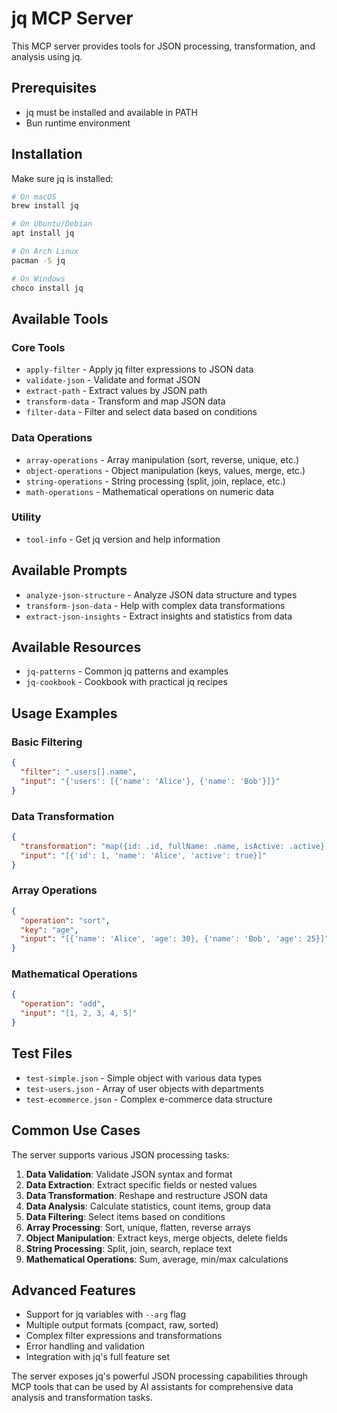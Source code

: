 # jq MCP Server

This MCP server provides tools for JSON processing, transformation, and analysis using jq.

## Prerequisites

- jq must be installed and available in PATH
- Bun runtime environment

## Installation

Make sure jq is installed:

```bash
# On macOS
brew install jq

# On Ubuntu/Debian
apt install jq

# On Arch Linux
pacman -S jq

# On Windows
choco install jq
```

## Available Tools

### Core Tools
- `apply-filter` - Apply jq filter expressions to JSON data
- `validate-json` - Validate and format JSON
- `extract-path` - Extract values by JSON path
- `transform-data` - Transform and map JSON data
- `filter-data` - Filter and select data based on conditions

### Data Operations
- `array-operations` - Array manipulation (sort, reverse, unique, etc.)
- `object-operations` - Object manipulation (keys, values, merge, etc.)
- `string-operations` - String processing (split, join, replace, etc.)
- `math-operations` - Mathematical operations on numeric data

### Utility
- `tool-info` - Get jq version and help information

## Available Prompts

- `analyze-json-structure` - Analyze JSON data structure and types
- `transform-json-data` - Help with complex data transformations
- `extract-json-insights` - Extract insights and statistics from data

## Available Resources

- `jq-patterns` - Common jq patterns and examples
- `jq-cookbook` - Cookbook with practical jq recipes

## Usage Examples

### Basic Filtering
```json
{
  "filter": ".users[].name",
  "input": "{'users': [{'name': 'Alice'}, {'name': 'Bob'}]}"
}
```

### Data Transformation
```json
{
  "transformation": "map({id: .id, fullName: .name, isActive: .active})",
  "input": "[{'id': 1, 'name': 'Alice', 'active': true}]"
}
```

### Array Operations
```json
{
  "operation": "sort",
  "key": "age",
  "input": "[{'name': 'Alice', 'age': 30}, {'name': 'Bob', 'age': 25}]"
}
```

### Mathematical Operations
```json
{
  "operation": "add",
  "input": "[1, 2, 3, 4, 5]"
}
```

## Test Files

- `test-simple.json` - Simple object with various data types
- `test-users.json` - Array of user objects with departments
- `test-ecommerce.json` - Complex e-commerce data structure

## Common Use Cases

The server supports various JSON processing tasks:

1. **Data Validation**: Validate JSON syntax and format
2. **Data Extraction**: Extract specific fields or nested values
3. **Data Transformation**: Reshape and restructure JSON data
4. **Data Analysis**: Calculate statistics, count items, group data
5. **Data Filtering**: Select items based on conditions
6. **Array Processing**: Sort, unique, flatten, reverse arrays
7. **Object Manipulation**: Extract keys, merge objects, delete fields
8. **String Processing**: Split, join, search, replace text
9. **Mathematical Operations**: Sum, average, min/max calculations

## Advanced Features

- Support for jq variables with `--arg` flag
- Multiple output formats (compact, raw, sorted)
- Complex filter expressions and transformations
- Error handling and validation
- Integration with jq's full feature set

The server exposes jq's powerful JSON processing capabilities through MCP tools that can be used by AI assistants for comprehensive data analysis and transformation tasks.